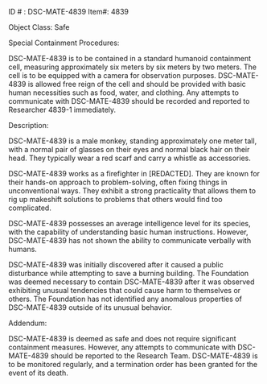 ID # : DSC-MATE-4839
Item#: 4839

Object Class: Safe

Special Containment Procedures:

DSC-MATE-4839 is to be contained in a standard humanoid containment cell, measuring approximately six meters by six meters by two meters. The cell is to be equipped with a camera for observation purposes. DSC-MATE-4839 is allowed free reign of the cell and should be provided with basic human necessities such as food, water, and clothing. Any attempts to communicate with DSC-MATE-4839 should be recorded and reported to Researcher 4839-1 immediately.

Description:

DSC-MATE-4839 is a male monkey, standing approximately one meter tall, with a normal pair of glasses on their eyes and normal black hair on their head. They typically wear a red scarf and carry a whistle as accessories.

DSC-MATE-4839 works as a firefighter in [REDACTED]. They are known for their hands-on approach to problem-solving, often fixing things in unconventional ways. They exhibit a strong practicality that allows them to rig up makeshift solutions to problems that others would find too complicated.

DSC-MATE-4839 possesses an average intelligence level for its species, with the capability of understanding basic human instructions. However, DSC-MATE-4839 has not shown the ability to communicate verbally with humans.

DSC-MATE-4839 was initially discovered after it caused a public disturbance while attempting to save a burning building. The Foundation was deemed necessary to contain DSC-MATE-4839 after it was observed exhibiting unusual tendencies that could cause harm to themselves or others. The Foundation has not identified any anomalous properties of DSC-MATE-4839 outside of its unusual behavior.

Addendum:

DSC-MATE-4839 is deemed as safe and does not require significant containment measures. However, any attempts to communicate with DSC-MATE-4839 should be reported to the Research Team. DSC-MATE-4839 is to be monitored regularly, and a termination order has been granted for the event of its death.